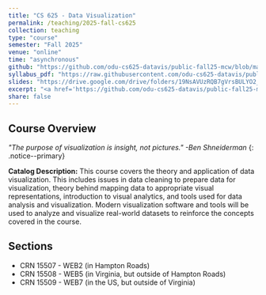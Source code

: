 ```yaml
---
title: "CS 625 - Data Visualization"
permalink: /teaching/2025-fall-cs625
collection: teaching
type: "course"
semester: "Fall 2025"
venue: "online"
time: "asynchronous"
github: "https://github.com/odu-cs625-datavis/public-fall25-mcw/blob/main/README.md"
syllabus_pdf: "https://raw.githubusercontent.com/odu-cs625-datavis/public-fall25-mcw/main/syllabus.pdf"
slides: "https://drive.google.com/drive/folders/19NsAVUzRQB7gVrsBULYO2_oUR2a3Yaf1?usp=share_link"
excerpt: "<a href='https://github.com/odu-cs625-datavis/public-fall25-mcw/blob/main/README.md' target='_blank'><i class='fab fa-fw fa-github' style='color:#171516'></i></a> &nbsp; **Catalog Description:** This course covers the theory and application of data visualization. This includes issues in data cleaning to prepare data for visualization, theory behind mapping data to appropriate visual representations, introduction to visual analytics, and tools used for data analysis and visualization. Modern visualization software and tools will be used to analyze and visualize real-world datasets to reinforce the concepts covered in the course."
share: false
---
```


## Course Overview

*"The purpose of visualization is insight, not pictures." -Ben Shneiderman*
{: .notice--primary}

**Catalog Description:** This course covers the theory and application of data visualization. This includes issues in data cleaning to prepare data for visualization, theory behind mapping data to appropriate visual representations, introduction to visual analytics, and tools used for data analysis and visualization. Modern visualization software and tools will be used to analyze and visualize real-world datasets to reinforce the concepts covered in the course. 

## Sections

* CRN 15507 - WEB2 (in Hampton Roads)
* CRN 15508 - WEB5 (in Virginia, but outside of Hampton Roads)
* CRN 15509 - WEB7 (in the US, but outside of Virginia)
